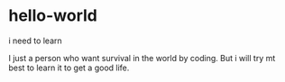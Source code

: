# hello-world
i need to learn


I just a person who want survival in the world by coding. But i will try mt best to learn it to get a good life.
